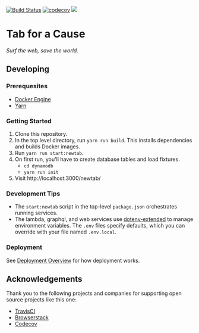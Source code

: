 [![Build Status](https://travis-ci.org/gladly-team/tab.svg?branch=master)](https://travis-ci.org/gladly-team/tab)
[![codecov](https://codecov.io/gh/gladly-team/tab/branch/master/graph/badge.svg)](https://codecov.io/gh/gladly-team/tab)
<a href="https://www.browserstack.com/automate/public-build/ZDB3cGJEVUxPcTc2Y0g4L1BPU3UyRWpmL3NlVEM1N0p3M3cvQ1Bxb0lEQT0tLXA1aEcvM21iZng4eG5NOTVIZUVHMnc9PQ==--b8f278737dc1219bf657bc70fd9f0c5f4652199a"><img src='https://www.browserstack.com/automate/badge.svg?badge_key=ZDB3cGJEVUxPcTc2Y0g4L1BPU3UyRWpmL3NlVEM1N0p3M3cvQ1Bxb0lEQT0tLXA1aEcvM21iZng4eG5NOTVIZUVHMnc9PQ==--b8f278737dc1219bf657bc70fd9f0c5f4652199a'/></a>

# Tab for a Cause
*Surf the web, save the world.*

## Developing

### Prerequesites
* [Docker Engine](https://docs.docker.com/engine/installation/)
* [Yarn](https://yarnpkg.com/en/)

### Getting Started

1. Clone this repository.
2. In the top level directory, run `yarn run build`. This installs dependencies and builds Docker images.
3. Run `yarn run start:newtab`.
4. On first run, you'll have to create database tables and load fixtures.
    * `cd dynamodb`
    * `yarn run init`
5. Visit http://localhost:3000/newtab/

### Development Tips

* The `start:newtab` script in the top-level `package.json` orchestrates running services.
* The lambda, graphql, and web services use [dotenv-extended](https://www.npmjs.com/package/dotenv-extended) to manage environment variables. The `.env` files specify defaults, which you can override with your file named `.env.local`.

### Deployment
See [Deployment Overview](./DEPLOYMENT.md) for how deployment works.

## Acknowledgements
Thank you to the following projects and companies for supporting open source projects like this one:
* [TravisCI](https://travis-ci.org/)
* [Browserstack](https://www.browserstack.com)
* [Codecov](https://codecov.io)
